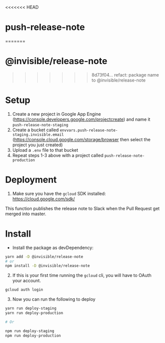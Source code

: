 <<<<<<< HEAD
# push-release-note
=======
# @invisible/release-note
>>>>>>> 8d73f04... refact: package name to @invisible/release-note

# Setup

1. Create a new project in Google App Engine (https://console.developers.google.com/projectcreate) and name it `push-release-note-staging`
2. Create a bucket called `envvars.push-release-note-staging.invisible.email` (https://console.cloud.google.com/storage/browser then select the project you just created)
3. Upload a `.env` file to that bucket
4. Repeat steps 1-3 above with a project called `push-release-note-production`

# Deployment

1. Make sure you have the `gcloud` SDK installed: https://cloud.google.com/sdk/

This function publishes the release note to Slack when the Pull Request get merged into master.

# Install

- Install the package as devDependency:  
```sh
yarn add -D @invisible/release-note
# or
npm install -D @invisible/release-note
```

2. If this is your first time running the `gcloud` cli, you will have to OAuth your account.

```bash
gcloud auth login
```

3. Now you can run the following to deploy

```bash
yarn run deploy-staging
yarn run deploy-production

# Or

npm run deploy-staging
npm run deploy-production

```
